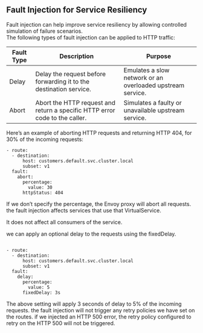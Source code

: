 
## Fault Injection for Service Resiliency

Fault injection can help improve service resiliency by allowing controlled simulation of failure scenarios. <br>
The following types of fault injection can be applied to HTTP traffic:


| **Fault Type** | **Description**                                                                 | **Purpose**                                                   |
|----------------|----------------------------------------------------------------------------------|---------------------------------------------------------------|
| Delay          | Delay the request before forwarding it to the destination service.              | Emulates a slow network or an overloaded upstream service.     |
| Abort          | Abort the HTTP request and return a specific HTTP error code to the caller.     | Simulates a faulty or unavailable upstream service.            |


Here’s an example of aborting HTTP requests and returning HTTP 404, for 30% of the incoming requests:

```
- route:
  - destination:
      host: customers.default.svc.cluster.local
      subset: v1
  fault:
    abort:
      percentage:
        value: 30
      httpStatus: 404

```
      
      
If we don’t specify the percentage, the Envoy proxy will abort all requests.
the fault injection affects services that use that VirtualService.

It does not affect all consumers of the service.

we can apply an optional delay to the requests using the fixedDelay.

```

- route:
  - destination:
      host: customers.default.svc.cluster.local
      subset: v1
  fault:
    delay:
      percentage:
        value: 5
      fixedDelay: 3s

```
      
  The above setting will apply 3 seconds of delay to 5% of the incoming requests.
  the fault injection will not trigger any retry policies we have set on the routes. 
  if we injected an HTTP 500 error, the retry policy configured to retry on the 
  HTTP 500 will not be triggered.
  
  
  
  
  
      




